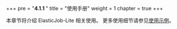 +++
pre = "<b>4.1.1 </b>"
title = "使用手册"
weight = 1
chapter = true
+++

本章节将介绍 ElasticJob-Lite 相关使用。 更多使用细节请参见[使用示例](https://github.com/apache/shardingsphere-elasticjob/tree/master/examples)。
